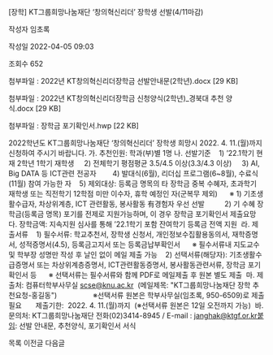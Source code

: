 [장학] KT그룹희망나눔재단 ‘창의혁신리더’ 장학생 선발(4/11마감)



작성자
임초록


작성일
2022-04-05 09:03


조회수
652


첨부파일 : 2022년 KT창의혁신리더장학금 선발안내문(2학년).docx [29 KB]  

첨부파일 : 2022년 KT창의혁신리더장학금 신청양식(2학년)\_경북대 추천 양식.docx [29 KB]  

첨부파일 : 장학금 포기확인서.hwp [22 KB]


﻿﻿﻿﻿﻿2022학년도 KT그룹희망나눔재단 ‘창의혁신리더’ 장학생 희망시 2022. 4. 11.(월)까지 신청하여 주시기 바랍니다. 가. 추천인원: 학과(부)별 1명 나. 선발기준    1) ’22.1학기 현재 2학년 1학기 재학생     2) 전체학기 평점평균 3.5/4.5 이상(3.3/4.3 이상)     3) AI, Big DATA 등 ICT관련 전공자 　　4) 발대식(6월), 리더십 프로그램(6~8월), 수료식(11월) 참여 가능한 자    5) 제외대상: 등록금 명목의 타 장학금 중복 수혜자, 초과학기 재학생 또는 직전학기 12학점 미만 이수자, 휴학 예정인 자(군복무 제외)      ※ 1) 기초생활수급자, 차상위계층, ICT 관련활동, 봉사활동 有경험자 우선 선발          2) 기 수혜 장학금(등록금 명목) 포기를 전제로 지원가능하며, 이 경우 장학금 포기확인서 제출요망  다. 장학금액: 지속지원 심사를 통해 ’22.1학기 포함 잔여학기 등록금 전액 지원  라. 제출서류    1) 필수서류: 학교추천서, 장학생 신청서, 개인정보수집활용동의서, 재학증명서, 성적증명서(4.5), 등록금고지서 또는 등록금납부확인서      ※ 필수서류내 지도교수 및 학부장 성명만 작성 후 날인 없이 메일 제출 가능    2) 선택서류(해당자): 기초생활수급증명서 또는 차상위계층증명서, ICT관련활동증명서, 봉사활동관련서류, 장학금 포기확인서 등      ※ 선택서류는 필수서류와 함께 PDF로 메일제출 후 원본 별도 제출  마. 제출처: 컴퓨터학부사무실 scse@knu.ac.kr  (메일제목: "KT그룹희망나눔재단 장학 추천요청-홍길동")                  ※선택서류 원본은 학부사무실(임초록, 950-6509)로 제출 필요       제출기한:  2022. 4. 11.(월)까지  (※선택서류 원본은 12일 오전까지 가능)  바. 문의처: KT그룹희망나눔재단 전화(02)3414-8945 / E-mail : janghak@ktgf.or.kr붙임: 선발 안내문, 추천양식, 포기확인서 서식





목록
이전글
다음글




